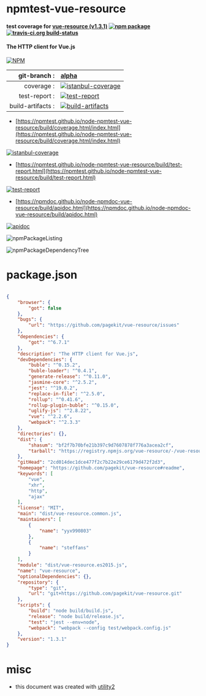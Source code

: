 # npmtest-vue-resource

#### test coverage for  [vue-resource (v1.3.1)](https://github.com/pagekit/vue-resource#readme)  [![npm package](https://img.shields.io/npm/v/npmtest-vue-resource.svg?style=flat-square)](https://www.npmjs.org/package/npmtest-vue-resource) [![travis-ci.org build-status](https://api.travis-ci.org/npmtest/node-npmtest-vue-resource.svg)](https://travis-ci.org/npmtest/node-npmtest-vue-resource)

#### The HTTP client for Vue.js

[![NPM](https://nodei.co/npm/vue-resource.png?downloads=true&downloadRank=true&stars=true)](https://www.npmjs.com/package/vue-resource)

| git-branch : | [alpha](https://github.com/npmtest/node-npmtest-vue-resource/tree/alpha)|
|--:|:--|
| coverage : | [![istanbul-coverage](https://npmtest.github.io/node-npmtest-vue-resource/build/coverage.badge.svg)](https://npmtest.github.io/node-npmtest-vue-resource/build/coverage.html/index.html)|
| test-report : | [![test-report](https://npmtest.github.io/node-npmtest-vue-resource/build/test-report.badge.svg)](https://npmtest.github.io/node-npmtest-vue-resource/build/test-report.html)|
| build-artifacts : | [![build-artifacts](https://npmtest.github.io/node-npmtest-vue-resource/glyphicons_144_folder_open.png)](https://github.com/npmtest/node-npmtest-vue-resource/tree/gh-pages/build)|

- [https://npmtest.github.io/node-npmtest-vue-resource/build/coverage.html/index.html](https://npmtest.github.io/node-npmtest-vue-resource/build/coverage.html/index.html)

[![istanbul-coverage](https://npmtest.github.io/node-npmtest-vue-resource/build/screenCapture.buildCi.browser.%252Ftmp%252Fbuild%252Fcoverage.lib.html.png)](https://npmtest.github.io/node-npmtest-vue-resource/build/coverage.html/index.html)

- [https://npmtest.github.io/node-npmtest-vue-resource/build/test-report.html](https://npmtest.github.io/node-npmtest-vue-resource/build/test-report.html)

[![test-report](https://npmtest.github.io/node-npmtest-vue-resource/build/screenCapture.buildCi.browser.%252Ftmp%252Fbuild%252Ftest-report.html.png)](https://npmtest.github.io/node-npmtest-vue-resource/build/test-report.html)

- [https://npmdoc.github.io/node-npmdoc-vue-resource/build/apidoc.html](https://npmdoc.github.io/node-npmdoc-vue-resource/build/apidoc.html)

[![apidoc](https://npmdoc.github.io/node-npmdoc-vue-resource/build/screenCapture.buildCi.browser.%252Ftmp%252Fbuild%252Fapidoc.html.png)](https://npmdoc.github.io/node-npmdoc-vue-resource/build/apidoc.html)

![npmPackageListing](https://npmtest.github.io/node-npmtest-vue-resource/build/screenCapture.npmPackageListing.svg)

![npmPackageDependencyTree](https://npmtest.github.io/node-npmtest-vue-resource/build/screenCapture.npmPackageDependencyTree.svg)



# package.json

```json

{
    "browser": {
        "got": false
    },
    "bugs": {
        "url": "https://github.com/pagekit/vue-resource/issues"
    },
    "dependencies": {
        "got": "^6.7.1"
    },
    "description": "The HTTP client for Vue.js",
    "devDependencies": {
        "buble": "^0.15.2",
        "buble-loader": "^0.4.1",
        "generate-release": "^0.11.0",
        "jasmine-core": "^2.5.2",
        "jest": "^19.0.2",
        "replace-in-file": "^2.5.0",
        "rollup": "^0.41.6",
        "rollup-plugin-buble": "^0.15.0",
        "uglify-js": "^2.8.22",
        "vue": "^2.2.6",
        "webpack": "^2.3.3"
    },
    "directories": {},
    "dist": {
        "shasum": "bf2f7b70bfe21b397c9d7607878f776a3acea2cf",
        "tarball": "https://registry.npmjs.org/vue-resource/-/vue-resource-1.3.1.tgz"
    },
    "gitHead": "2cd014dec1dce477f2c7b22e29ce6179d472f2d3",
    "homepage": "https://github.com/pagekit/vue-resource#readme",
    "keywords": [
        "vue",
        "xhr",
        "http",
        "ajax"
    ],
    "license": "MIT",
    "main": "dist/vue-resource.common.js",
    "maintainers": [
        {
            "name": "yyx990803"
        },
        {
            "name": "steffans"
        }
    ],
    "module": "dist/vue-resource.es2015.js",
    "name": "vue-resource",
    "optionalDependencies": {},
    "repository": {
        "type": "git",
        "url": "git+https://github.com/pagekit/vue-resource.git"
    },
    "scripts": {
        "build": "node build/build.js",
        "release": "node build/release.js",
        "test": "jest --env=node",
        "webpack": "webpack --config test/webpack.config.js"
    },
    "version": "1.3.1"
}
```



# misc
- this document was created with [utility2](https://github.com/kaizhu256/node-utility2)
